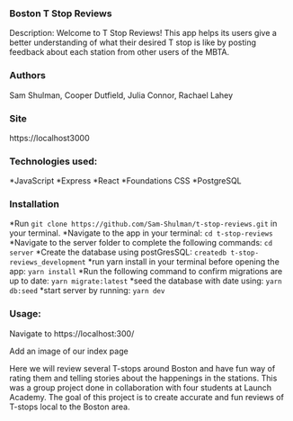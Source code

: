 ### Boston T Stop Reviews
Description: Welcome to T Stop Reviews! This app helps its users give a better understanding of what their desired T stop is like by posting feedback about each station from other users of the MBTA.  

### Authors
Sam Shulman, Cooper Dutfield, Julia Connor, Rachael Lahey

### Site
https://localhost3000

### Technologies used: 
*JavaScript
*Express
*React
*Foundations CSS
*PostgreSQL

### Installation
*Run `git clone https://github.com/Sam-Shulman/t-stop-reviews.git` in your terminal.
*Navigate to the app in your terminal: `cd t-stop-reviews`
*Navigate to the server folder to complete the following commands: `cd server`
*Create the database using postGresSQL: `createdb t-stop-reviews_development`
*run yarn install in your terminal before opening the app: `yarn install`
*Run the following command to confirm migrations are up to date: `yarn migrate:latest`
*seed the database with date using: `yarn db:seed`
*start server by running: `yarn dev`

### Usage:
Navigate to https://localhost:300/

Add an image of our index page



Here we will review several T-stops around Boston and have fun way of rating them and telling stories about the happenings in the stations. This was a group project done in collaboration with four students at Launch Academy. The goal of this project is to create accurate and fun reviews of T-stops local to the Boston area.